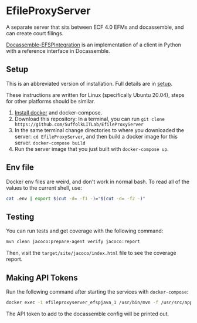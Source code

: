 # EfileProxyServer

A separate server that sits between ECF 4.0 EFMs and docassemble, and can create court filings.

[Docassemble-EFSPIntegration](https://github.com/SuffolkLITLab/docassemble-EFSPIntegration/) is an implementation of a client in Python with a reference interface in Docassemble.

## Setup

This is an abbreviated version of installation. Full details are in [setup](docs/setup.md).

These instructions are written for Linux (specifically Ubuntu 20.04), steps for other platforms should be similar.

1. [Install docker](https://docs.docker.com/engine/install/) and docker-compose.
2. Download this repository: In a terminal, you can run `git clone https://github.com/SuffolkLITLab/EfileProxyServer`
3. In the same terminal change directories to where you downloaded the server: `cd EfileProxyServer`, and then build a docker image for this server. `docker-compose build`
4. Run the server image that you just built with `docker-compose up`.

## Env file

Docker env files are weird, and don't work in normal bash. To read all of the values to the current shell, use:

```bash
cat .env | export $(cut -d= -f1 -)="$(cut -d= -f2 -)"
```

## Testing

You can run tests and get coverage with the following command:

```bash
mvn clean jacoco:prepare-agent verify jacoco:report
```

Then, visit the `target/site/jacoco/index.html` file to see the coverage report.

## Making API Tokens

Run the following command after starting the services with `docker-compose`:

```bash
docker exec -i efileproxyserver_efspjava_1 /usr/bin/mvn -f /usr/src/app/pom.xml exec:java@LoginDatabase -Dexec.args="servername true true"
```

The API token to add to the docassemble config will be printed out.

